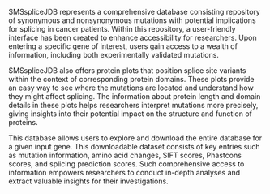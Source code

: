 SMSspliceJDB represents a comprehensive database consisting repository of synonymous and nonsynonymous mutations with potential implications for splicing in cancer patients. Within this repository, a user-friendly interface has been created to enhance accessibility for researchers. Upon entering a specific gene of interest, users gain access to a wealth of information, including both experimentally validated mutations.

SMSspliceJDB also offers protein plots that position splice site variants within the context of corresponding protein domains. These plots provide an easy way to see where the mutations are located and understand how they might affect splicing. The information about protein length and domain details in these plots helps researchers interpret mutations more precisely, giving insights into their potential impact on the structure and function of proteins.

This database allows users to explore and download the entire database for a given input gene. This downloadable dataset consists of key entries such as mutation information, amino acid changes, SIFT scores, Phastcons scores, and splicing prediction scores. Such comprehensive access to information empowers researchers to conduct in-depth analyses and extract valuable insights for their investigations. 

